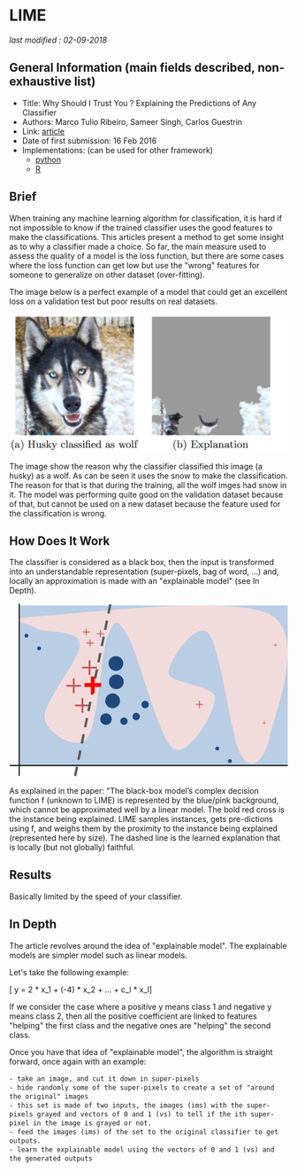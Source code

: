 # LIME

_last modified : 02-09-2018_

## General Information (main fields described, non-exhaustive list)

- Title: Why Should I Trust You ? Explaining the Predictions of Any Classifier
- Authors: Marco Tulio Ribeiro, Sameer Singh, Carlos Guestrin
- Link: [article](https://arxiv.org/abs/1602.04938)
- Date of first submission: 16 Feb 2016
- Implementations: (can be used for other framework)
    - [python](https://github.com/marcotcr/lime/tree/master/lime)
    - [R](https://github.com/thomasp85/lime)

## Brief

When training any machine learning algorithm for classification, it is hard if not impossible to know if the trained classifier uses the good features to make the classifications. This articles present a method to get some insight as to why a classifier made a choice.
So far, the main measure used to assess the quality of a model is the loss function, but there are some cases where the loss function can get low but use the "wrong" features for someone to generalize on other dataset (over-fitting). 

The image below is a perfect example of a model that could get an excellent loss on a validation test but poor results on real datasets.

![Husky](https://github.com/D3lt4lph4/papers/blob/master/docs/images/knowingyournetwork/LIME/husky.png?raw=true "Husky explanation")

The image show the reason why the classifier classified this image  (a husky) as a wolf. As can be seen it uses the snow to make the classification. The reason for that is that during the training, all the wolf imges had snow in it. The model was performing quite good on the validation dataset because of that, but cannot be used on a new dataset because the feature used for the classification is wrong.

## How Does It Work

The classifier is considered as a black box, then the input is transformed into an understandable representation (super-pixels, bag of word, ...) and, locally an approximation is made with an "explainable model" (see In Depth).

![Linear Separation](https://github.com/D3lt4lph4/papers/blob/master/docs/images/knowingyournetwork/LIME/separation.png?raw=true "Husky explanation")

As explained in the paper: "The black-box model’s complex decision function f (unknown to LIME) is represented by the blue/pink background, which cannot be approximated well by a linear model.  The bold red cross is the instance being explained. LIME samples instances, gets pre-dictions using f, and weighs them by the proximity to the  instance  being  explained  (represented  here by size).  The dashed line is the learned explanation that is locally (but not globally) faithful.

## Results

Basically limited by the speed of your classifier.

## In Depth

The article revolves around the idea of "explainable model". The explainable models are simpler model such as linear models.

Let's take the following example:

\[ y = 2 * x_1 + (-4) * x_2 + ... + c_l * x_l\]

If we consider the case where a positive y means class 1 and negative y means class 2, then all the positive coefficient are linked to features "helping" the first class and the negative ones are "helping" the second class.

Once you have that idea of "explainable model", the algorithm is straight forward, once again with an example:

    - take an image, and cut it down in super-pixels
    - hide randomly some of the super-pixels to create a set of "around the original" images
    - this set is made of two inputs, the images (ims) with the super-pixels grayed and vectors of 0 and 1 (vs) to tell if the ith super-pixel in the image is grayed or not.
    - feed the images (ims) of the set to the original classifier to get outputs.
    - learn the explainable model using the vectors of 0 and 1 (vs) and the generated outputs
